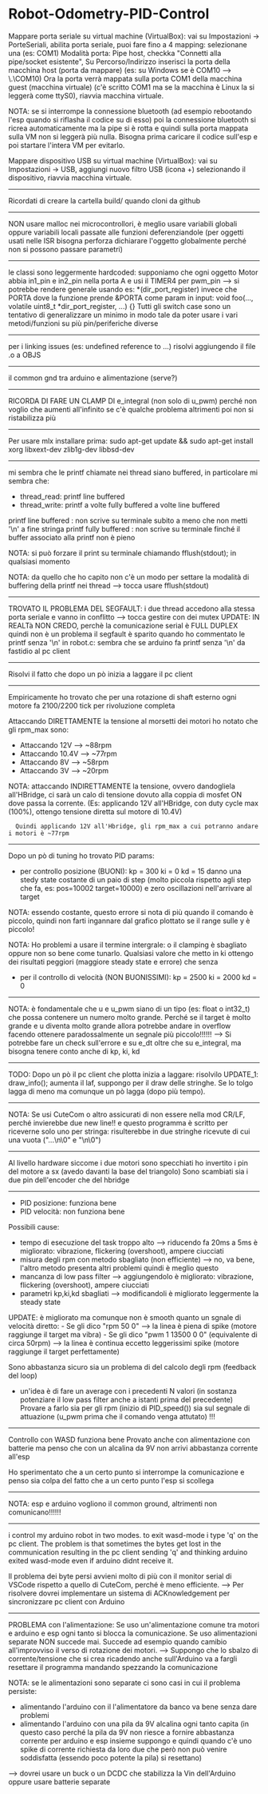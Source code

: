 # Robot-Odometry-PID-Control

Mappare porta seriale su virtual machine (VirtualBox):
vai su Impostazioni -> PorteSeriali,
abilita porta seriale,
puoi fare fino a 4 mapping: selezionane una (es: COM1)
Modalità porta: Pipe host,
checkka "Connetti alla pipe/socket esistente",
Su Percorso/Indirizzo inserisci la porta della macchina host (porta da mappare) (es: su Windows se è COM10 --> \\.\COM10)
Ora la porta verrà mappata sulla porta COM1 della macchina guest (macchina virtuale) (c'è scritto COM1 ma se la macchina è Linux la si leggerà come ttyS0),
riavvia macchina virtuale.

NOTA:
se si interrompe la connessione bluetooth (ad esempio rebootando l'esp quando si riflasha il codice su di esso)
poi la connessione bluetooth si ricrea automaticamente ma la pipe si è rotta e quindi sulla porta mappata sulla VM non si leggerà
più nulla.
Bisogna prima caricare il codice sull'esp e poi startare l'intera VM per evitarlo.


Mappare dispositivo USB su virtual machine (VirtualBox):
vai su Impostazioni -> USB,
aggiungi nuovo filtro USB (icona +) selezionando il dispositivo,
riavvia macchina virtuale.

-------------------------------

Ricordati di creare la cartella build/ quando cloni da github

-------------------------------

NON usare malloc nei microcontrollori, è meglio usare variabili globali oppure variabili locali passate alle funzioni deferenziandole
(per oggetti usati nelle ISR bisogna perforza dichiarare l'oggetto globalmente perché non si possono passare parametri)

-------------------------------

le classi sono leggermente hardcoded: supponiamo che ogni oggetto Motor abbia in1_pin e in2_pin nella porta A e usi il TIMER4 per pwm_pin
--> si potrebbe rendere generale usando es:
        *(dir_port_register) invece che PORTA
    dove la funzione prende &PORTA come param in input: void foo(..., volatile uint8_t *dir_port_register, ...) {}
Tutti gli switch case sono un tentativo di generalizzare un minimo in modo tale da poter usare i vari metodi/funzioni su più pin/periferiche diverse

-------------------------------

per i linking issues (es: undefined reference to ...) risolvi aggiungendo il file .o a OBJS

-------------------------------

il common gnd tra arduino e alimentazione (serve?)

-------------------------------

RICORDA DI FARE UN CLAMP DI e_integral (non solo di u_pwm) perché non voglio che aumenti all'infinito se c'è qualche problema
altrimenti poi non si ristabilizza più

-------------------------------

Per usare mlx installare prima:
sudo apt-get update && sudo apt-get install xorg libxext-dev zlib1g-dev libbsd-dev

-------------------------------

mi sembra che le printf chiamate nei thread siano buffered, in particolare mi sembra che:
- thread_read: printf line buffered
- thread_write: printf a volte fully buffered a volte line buffered

printf line buffered : non scrive su terminale subito a meno che non metti '\n' a fine stringa
printf fully buffered : non scrive su terminale finché il buffer associato alla printf non è pieno

NOTA: si può forzare il print su terminale chiamando fflush(stdout); in qualsiasi momento

NOTA: da quello che ho capito non c'è un modo per settare la modalità di buffering della printf nei thread
--> tocca usare fflush(stdout)

-------------------------------

TROVATO IL PROBLEMA DEL SEGFAULT: i due thread accedono alla stessa porta seriale e vanno in conflitto
--> tocca gestire con dei mutex
UPDATE: IN REALTà NON CREDO, perchè la comunicazione serial è FULL DUPLEX quindi non è un problema
    il segfault è sparito quando ho commentato le printf senza '\n' in robot.c:
        sembra che se arduino fa printf senza '\n' da fastidio al pc client

-------------------------------

Risolvi il fatto che dopo un pò inizia a laggare il pc client

-------------------------------

Empiricamente ho trovato che per una rotazione di shaft esterno ogni motore fa 2100/2200 tick per rivoluzione completa

Attaccando DIRETTAMENTE la tensione al morsetti dei motori ho notato che gli rpm_max sono:
- Attaccando 12V --> ~88rpm
- Attaccando 10.4V --> ~77rpm
- Attaccando 8V --> ~58rpm
- Attaccando 3V --> ~20rpm

NOTA: attaccando INDIRETTAMENTE la tensione, ovvero dandogliela all'HBridge, ci sarà un calo di tensione dovuto
      alla coppia di mosfet ON dove passa la corrente.
      (Es: applicando 12V all'HBridge, con duty cycle max (100%), ottengo tensione diretta sul motore di 10.4V)

      Quindi applicando 12V all'Hbridge, gli rpm_max a cui potranno andare i motori è ~77rpm

-------------------------------

Dopo un pò di tuning ho trovato PID params:
- per controllo posizione (BUONI):
    kp = 300
    ki = 0
    kd = 15
  danno una stedy state costante di un paio di step (molto piccola rispetto agli step che fa, es: pos=10002 target=10000)
  e zero oscillazioni nell'arrivare al target

NOTA: essendo costante, questo errore si nota di più quando il comando è piccolo, quindi non farti ingannare dal grafico plottato
      se il range sulle y è piccolo!

NOTA: Ho problemi a usare il termine intergrale: o il clamping è sbagliato oppure non so bene come tunarlo.
      Qualsiasi valore che metto in ki ottengo dei risultati peggiori (maggiore steady state e errore) che senza

- per il controllo di velocità (NON BUONISSIMI):
    kp = 2500
    ki = 2000
    kd = 0

-------------------------------

NOTA: è fondamentale che u e u_pwm siano di un tipo (es: float o int32_t) che possa contenere un numero molto grande.
Perché se il target è molto grande e u diventa molto grande allora potrebbe andare in overflow
facendo ottenere paradossalmente un segnale più piccolo!!!!!!
--> Si potrebbe fare un check sull'errore e su e_dt oltre che su e_integral, ma bisogna tenere conto anche di kp, ki, kd

-------------------------------

TODO: Dopo un pò il pc client che plotta inizia a laggare: risolvilo
UPDATE_1: draw_info(); aumenta il laf, suppongo per il draw delle stringhe.
          Se lo tolgo lagga di meno ma comunque un pò lagga (dopo più tempo).

-------------------------------

NOTA: Se usi CuteCom o altro assicurati di non essere nella mod CR/LF, perché invierebbe due new line!!
      e questo programma è scritto per riceverne solo uno per stringa: risulterebbe in due stringhe ricevute di cui una vuota ("...\n\0" e "\n\0")

-------------------------------

Al livello hardware siccome i due motori sono specchiati ho invertito i pin del motore a sx (avedo davanti la base del triangolo)
Sono scambiati sia i due pin dell'encoder che del hbridge

-------------------------------

- PID posizione: funziona bene
- PID velocità: non funziona bene

Possibili cause:
- tempo di esecuzione del task troppo alto                  --> riducendo fa 20ms a 5ms è migliorato: vibrazione, flickering (overshoot), ampere ciucciati
- misura degli rpm con metodo sbagliato (non efficiente)    --> no, va bene, l'altro metodo presenta altri problemi quindi è meglio questo
- mancanza di low pass filter                               --> aggiungendolo è migliorato: vibrazione, flickering (overshoot), ampere ciucciati 
- parametri kp,ki,kd sbagliati                              --> modificandoli è migliorato leggermente la steady state

UPDATE: è migliorato ma comunque non è smooth quanto un sgnale di velocità diretto:
        - Se gli dico "rpm 50 0"
            --> la linea è piena di spike (motore raggiunge il target ma vibra)
        - Se gli dico "pwm 1 13500 0 0" (equivalente di circa 50rpm)
            --> la linea è continua eccetto leggerissimi spike (motore raggiunge il target perfettamente)

Sono abbastanza sicuro sia un problema di del calcolo degli rpm (feedback del loop)
- un'idea è di fare un average con i precedenti N valori (in sostanza potenziare il low pass filter anche a istanti prima del precedente)
  Provare a farlo sia per gli rpm (inizio di PID_speed()) sia sul segnale di attuazione (u_pwm prima che il comando venga attutato) !!!

-------------------------------

Controllo con WASD funziona bene
Provato anche con alimentazione con batterie ma penso che con un alcalina da 9V non arrivi abbastanza corrente all'esp

Ho sperimentato che a un certo punto si interrompe la comunicazione 
e penso sia colpa del fatto che a un certo punto l'esp si scollega

-------------------------------

NOTA: esp e arduino vogliono il common ground, altrimenti non comunicano!!!!!!

-------------------------------

i control my arduino robot in two modes. to exit wasd-mode i type 'q' on the pc client.
The problem is that sometimes the bytes get lost in the communication resulting in the pc client sending 'q' and thinking arduino exited wasd-mode even if arduino didnt receive it.

Il problema dei byte persi avvieni molto di più con il monitor serial di VSCode rispetto a quello di CuteCom, perché è meno efficiente.
--> Per risolvere dovrei implementare un sistema di ACKnowledgement per sincronizzare pc client con Arduino

-------------------------------

PROBLEMA con l'alimentazione:
Se uso un'alimentazione comune tra motori e arduino e esp ogni tanto si blocca la comunicazione.
Se uso alimentazioni separate NON succede mai.
Succede ad esempio quando camibio all'improvviso il verso di rotazione dei motori.
--> Suppongo che lo sbalzo di corrente/tensione che si crea ricadendo anche sull'Arduino va a fargli resettare il programma mandando spezzando la comunicazione

NOTA: se le alimentazioni sono separate ci sono casi in cui il problema persiste:
- alimentando l'arduino con il l'alimentatore da banco va bene senza dare problemi
- alimentando l'arduino con una pila da 9V alcalina ogni tanto capita
(in questo caso perché la pila da 9V non riesce a fornire abbastanza corrente per arduino e esp insieme suppongo
 e quindi quando c'è uno spike di corrente richiesta da loro due che però non può venire soddisfatta (essendo poco potente la pila) si resettano)

--> dovrei usare un buck o un DCDC che stabilizza la Vin dell'Arduino oppure usare batterie separate